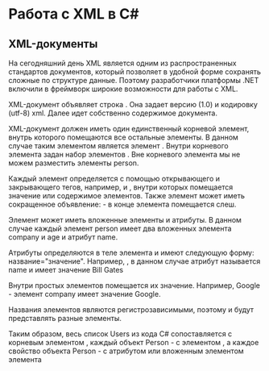 # Работа с XML в C#
## XML-документы
На сегодняшний день XML является одним из распространенных стандартов документов, который позволяет в удобной форме сохранять сложные по структуре данные. Поэтому разработчики платформы .NET включили в фреймворк широкие возможности для работы с XML.

XML-документ объявляет строка <?xml version="1.0" encoding="utf-8" ?>. Она задает версию (1.0) и кодировку (utf-8) xml. Далее идет собственно содержимое документа.

XML-документ должен иметь один единственный корневой элемент, внутрь которого помещаются все остальные элементы. В данном случае таким элементом является элемент <people>. Внутри корневого элемента <people> задан набор элементов <person>. Вне корневого элемента мы не можем разместить элементы person.

Каждый элемент определяется с помощью открывающего и закрывающего тегов, например, <person> и </person>, внутри которых помещается значение или содержимое элементов. Также элемент может иметь сокращенное объявление: <person /> - в конце элемента помещается слеш.

Элемент может иметь вложенные элементы и атрибуты. В данном случае каждый элемент person имеет два вложенных элемента company и age и атрибут name.

Атрибуты определяются в теле элемента и имеют следующую форму: название="значение". Например, <person name="Bill Gates">, в данном случае атрибут называется name и имеет значение Bill Gates

Внутри простых элементов помещается их значение. Например, <company>Google</company> - элемент company имеет значение Google.

Названия элементов являются регистрозависимыми, поэтому <company> и <COMPANY> будут представлять разные элементы.

Таким образом, весь список Users из кода C# сопоставляется с корневым элементом <people>, каждый объект Person - с элементом <person>, а каждое свойство объекта Person - с атрибутом или вложенным элементом элемента <person>

